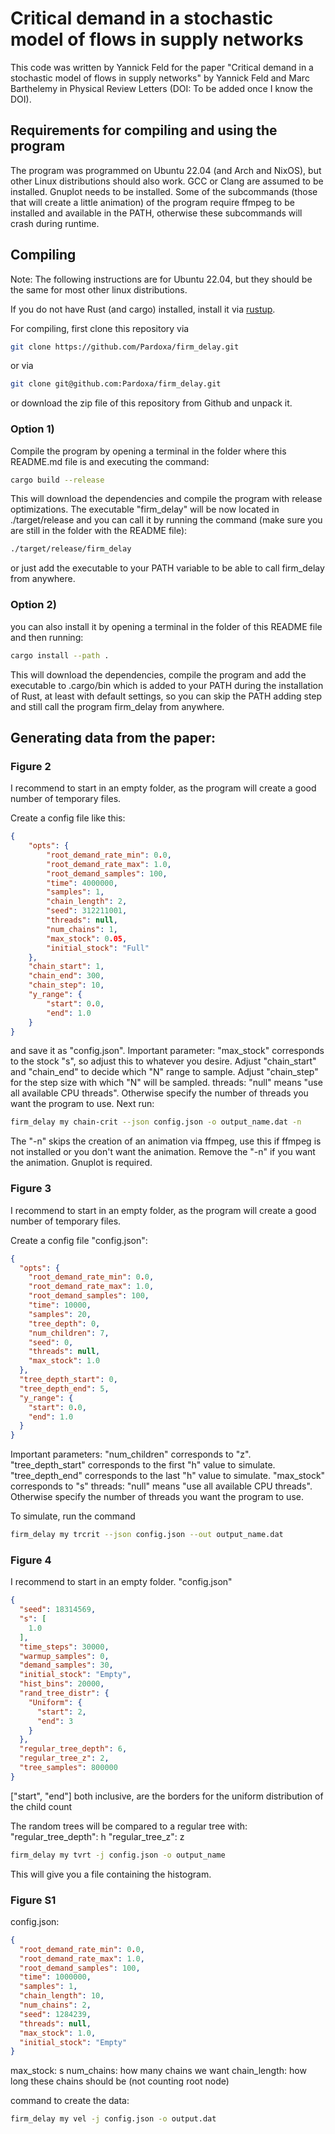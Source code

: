 # Critical demand in a stochastic model of flows in supply networks

This code was written by Yannick Feld for the paper "Critical demand in a stochastic model of flows in supply networks" by Yannick Feld and Marc Barthelemy in Physical Review Letters (DOI: To be added once I know the DOI).

## Requirements for compiling and using the program

The program was programmed on Ubuntu 22.04 (and Arch and NixOS), but other Linux distributions should also work. 
GCC or Clang are assumed to be installed.
Gnuplot needs to be installed.
Some of the subcommands (those that will create a little animation) of the program require ffmpeg to be installed and available in the PATH,
otherwise these subcommands will crash during runtime.


## Compiling

Note: The following instructions are for Ubuntu 22.04, but they should be the same for most other linux distributions.


If you do not have Rust (and cargo) installed, install it via [rustup](https://doc.rust-lang.org/book/ch01-01-installation.html).


For compiling, first clone this repository via 
```bash
git clone https://github.com/Pardoxa/firm_delay.git
```
or via 
```bash
git clone git@github.com:Pardoxa/firm_delay.git
```
or download the zip file of this repository from Github and unpack it.

### Option 1)

Compile the program by opening a terminal in the folder where this README.md file is and executing the command:

```bash
cargo build --release
```
This will download the dependencies and compile the program with release optimizations.
The executable "firm_delay" will be now located in ./target/release
and you can call it by running the command (make sure you are still in the folder with the README file):
```bash
./target/release/firm_delay
```
or just add the executable to your PATH variable to be able to call firm_delay from anywhere.

### Option 2)

you can also install it by opening a terminal in the folder of this README file and then running:
```bash
cargo install --path .
```
This will download the dependencies, compile the program and add the executable to .cargo/bin which is 
added to your PATH during the installation of Rust, 
at least with default settings, so you can skip the PATH adding 
step and still call the program firm_delay from anywhere.


## Generating data from the paper:

### Figure 2

I recommend to start in an empty folder, as the program will create a good number of temporary files.

Create a config file like this:
```json
{
    "opts": {
        "root_demand_rate_min": 0.0,
        "root_demand_rate_max": 1.0,
        "root_demand_samples": 100,
        "time": 4000000,
        "samples": 1,
        "chain_length": 2,
        "seed": 312211001,
        "threads": null,
        "num_chains": 1,
        "max_stock": 0.05,
        "initial_stock": "Full"
    },
    "chain_start": 1,
    "chain_end": 300,
    "chain_step": 10,
    "y_range": {
        "start": 0.0,
        "end": 1.0
    }
}
```
and save it as "config.json". 
Important parameter:
"max_stock" corresponds to the stock "s", so adjust this to whatever you desire.
Adjust "chain_start" and "chain_end" to decide which "N" range to sample.
Adjust "chain_step" for the step size with which "N" will be sampled.
threads: "null" means "use all available CPU threads". Otherwise specify the number of threads you want the program to use.
Next run:
```bash
firm_delay my chain-crit --json config.json -o output_name.dat -n
```
The "-n" skips the creation of an animation via ffmpeg, use this if ffmpeg is not installed or you don't want the animation. Remove the "-n" if you want the animation. Gnuplot is required.

### Figure 3

I recommend to start in an empty folder, as the program will create a good number of temporary files.

Create a config file "config.json":
```json
{
  "opts": {
    "root_demand_rate_min": 0.0,
    "root_demand_rate_max": 1.0,
    "root_demand_samples": 100,
    "time": 10000,
    "samples": 20,
    "tree_depth": 0,
    "num_children": 7,
    "seed": 0,
    "threads": null,
    "max_stock": 1.0
  },
  "tree_depth_start": 0,
  "tree_depth_end": 5,
  "y_range": {
    "start": 0.0,
    "end": 1.0
  }
}
```
Important parameters: 
"num_children" corresponds to "z".
"tree_depth_start" corresponds to the first "h" value to simulate.
"tree_depth_end" corresponds to the last "h" value to simulate.
"max_stock" corresponds to "s"
threads: "null" means "use all available CPU threads". Otherwise specify the number of threads you want the program to use.

To simulate, run the command
```bash
firm_delay my trcrit --json config.json --out output_name.dat
```

### Figure 4


I recommend to start in an empty folder. "config.json"
```json
{
  "seed": 18314569,
  "s": [
    1.0
  ],
  "time_steps": 30000,
  "warmup_samples": 0,
  "demand_samples": 30,
  "initial_stock": "Empty",
  "hist_bins": 20000,
  "rand_tree_distr": {
    "Uniform": {
      "start": 2,
      "end": 3
    }
  },
  "regular_tree_depth": 6,
  "regular_tree_z": 2,
  "tree_samples": 800000
}
```
["start", "end"] both inclusive, are the borders for the uniform distribution of the child count

The random trees will be compared to a regular tree with:
"regular_tree_depth": h
"regular_tree_z": z

```bash
firm_delay my tvrt -j config.json -o output_name
```

This will give you a file containing the histogram.

### Figure S1


config.json:
```json
{
  "root_demand_rate_min": 0.0,
  "root_demand_rate_max": 1.0,
  "root_demand_samples": 100,
  "time": 1000000,
  "samples": 1,
  "chain_length": 10,
  "num_chains": 2,
  "seed": 1284239,
  "threads": null,
  "max_stock": 1.0,
  "initial_stock": "Empty"
}
```
max_stock: s
num_chains: how many chains we want
chain_length: how long these chains should be (not counting root node)

command to create the data:
```bash
firm_delay my vel -j config.json -o output.dat
```